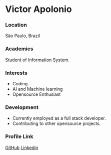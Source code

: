 # Victor Apolonio

### Location

São Paulo, Brazil

### Academics

Student of Information System.

### Interests

- Coding
- AI and Machine learning
- Opensource Enthusiast

### Development

- Currently employed as a full stack developer.
- Contributing to other opensource projects.

### Profile Link

[GitHub](https://github.com/vapolonio)
[Linkedin](https://www.linkedin.com/in/victorapolonio/)
